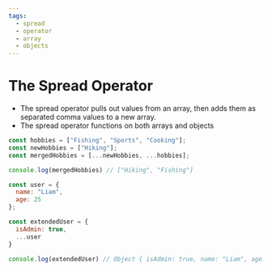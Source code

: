```yaml
---
tags:
  - spread
  - operator
  - array
  - objects
---
```

# The Spread Operator
* The spread operator pulls out values from an array, then adds them as separated comma values to a new array.
* The spread operator functions on both arrays and objects

```js
const hobbies = ["Fishing", "Sports", "Cooking"];
const newHobbies = ["Hiking"];
const mergedHobbies = [...newHobbies, ...hobbies];

console.log(mergedHobbies) // ["Hiking", "Fishing"]
```

```js
const user = {
  name: "Liam",
  age: 25
};

const extendedUser = {
  isAdmin: true,
  ...user
}

console.log(extendedUser) // Object { isAdmin: true, name: "Liam", age: 25 }
```


